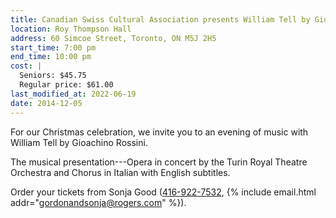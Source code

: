 ```yaml
---
title: Canadian Swiss Cultural Association presents William Tell by Gioachino Rossini
location: Roy Thompson Hall
address: 60 Simcoe Street, Toronto, ON M5J 2H5
start_time: 7:00 pm
end_time: 10:00 pm
cost: |
  Seniors: $45.75
  Regular price: $61.00
last_modified_at: 2022-06-19
date: 2014-12-05
---
```


For our Christmas celebration, we invite you to an evening of music with
William Tell by Gioachino Rossini.

The musical presentation---Opera in concert by the Turin Royal Theatre
Orchestra and Chorus in Italian with English subtitles.

Order your tickets from Sonja Good ([416-922-7532][tel], {% include email.html
addr="gordonandsonja@rogers.com" %}).

[tel]: <tel:416-922-7532>
